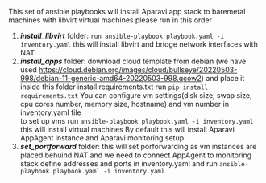 This set of ansible playbooks will install Aparavi app stack to baremetal machines with libvirt virtual machines
please run in this order
1. ***install_libvirt*** folder:
```run ansible-playbook playbook.yaml -i inventory.yaml```
this will install libvirt and bridge network interfaces with NAT
2. ***install_apps*** folder:
download cloud template from debian (we have used https://cloud.debian.org/images/cloud/bullseye/20220503-998/debian-11-generic-amd64-20220503-998.qcow2) and place it inside this folder
install requirements.txt
run
```pip install requirements.txt```
You can configure vm settings(disk size, swap size, cpu cores number, memory size, hostname) and vm number in inventory.yaml file  
to set up vms run 
```ansible-playbook playbook.yaml -i inventory.yaml```
this will install virtual machines
By default this will install Aparavi AppAgent instance and Aparavi monitoring setup
3. ***set_portforward*** folder:
this will set porforwarding as vm instances are placed behuind NAT and we need to connect AppAgent to monitoring stack
define addresses and ports in inventory.yaml and run 
```ansible-playbook playbook.yaml -i inventory.yaml```